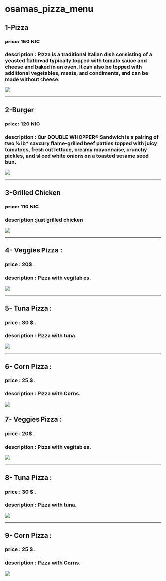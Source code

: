 # osamas_pizza_menu


## 1-Pizza

### price: 150 NIC

### description : Pizza is a traditional Italian dish consisting of a yeasted flatbread typically topped with tomato sauce and cheese and baked in an oven. It can also be topped with additional vegetables, meats, and condiments, and can be made without cheese.
<img src="https://www.cicis.com/media/1243/pizza_adven_zestypepperoni.png"> 

---------

## 2-Burger

### price: 120 NIC

### description : Our DOUBLE WHOPPER® Sandwich is a pairing of two ¼ lb* savoury flame-grilled beef patties topped with juicy tomatoes, fresh cut lettuce, creamy mayonnaise, crunchy pickles, and sliced white onions on a toasted sesame seed bun.

<img src="https://www.tasteofhome.com/wp-content/uploads/2017/10/exps28800_UG143377D12_18_1b_RMS-696x696.jpg">

-----------

## 3-Grilled Chicken

### price: 110 NIC

### description :just grilled chicken

<img src="https://www.simplyrecipes.com/wp-content/uploads/2011/08/barbecued-chicken-on-the-grill-horiz-a-1200.jpg">

----------

## 4- Veggies Pizza :
### price : 20$ .
### description : Pizza with vegitables.
<img src = "https://www.tasteofhome.com/wp-content/uploads/2017/10/exps9863_PWA59541C80A-1.jpg">

-----


## 5- Tuna Pizza :
### price : 30 $ .
### description : Pizza with tuna.
<img src = "https://encrypted-tbn0.gstatic.com/images?q=tbn:ANd9GcRZg4xQ-0kvGMd_4VsjCINY5zeJAkTypuf74y-X6PsVpO49uHZv">

------

## 6- Corn Pizza :
### price : 25 $ .
### description : Pizza with Corns.
<img src = "https://encrypted-tbn0.gstatic.com/images?q=tbn:ANd9GcSXRXHs9Up6rflkD_Lwruamo7Ww1FwWtqVmJa-lQvbaG2MyqTBG">


## 7- Veggies Pizza :
### price : 20$ .
### description : Pizza with vegitables.
<img src = "https://sunbasket.com/resources/img/landing/lean-and-clean/choose-meals-3.jpg">

-----


## 8- Tuna Pizza :
### price : 30 $ .
### description : Pizza with tuna.
<img src = "https://static1.squarespace.com/static/56203459e4b03bf389991c90/565e04ebe4b0d053897775d3/57cf390559cc68e4a04c3609/1473198373050/food15.JPG?format=500w">

------

## 9- Corn Pizza :
### price : 25 $ .
### description : Pizza with Corns.
<img src = "https://www.bbcgoodfood.com/sites/default/files/styles/recipe/public/recipe_images/recipe-image-legacy-id--1066467_12.jpg?itok=yuFfPdFg">

